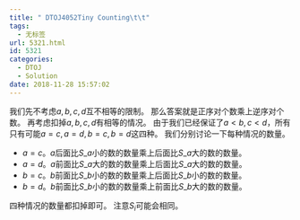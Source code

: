 ```yaml
---
title: " DTOJ4052Tiny Counting\t\t"
tags:
  - 无标签
url: 5321.html
id: 5321
categories:
  - DTOJ
  - Solution
date: 2018-11-28 15:57:02
---
```


我们先不考虑$a,b,c,d$互不相等的限制。 那么答案就是正序对个数乘上逆序对个数。 再考虑扣掉$a,b,c,d$有相等的情况。 由于我们已经保证了$a<b,c<d$，所有只有可能$a=c,a=d,b=c,b=d$这四种。 我们分别讨论一下每种情况的数量。

*   $a=c$。$a$后面比$S\_a$小的数的数量乘上后面比$S\_a$大的数的数量。
*   $a=d$。$a$前面比$S\_a$大的数的数量乘上后面比$S\_a$大的数的数量。
*   $b=c$。$b$前面比$S\_b$小的数的数量乘上后面比$S\_b$小的数的数量。
*   $b=d$。$b$前面比$S\_b$小的数的数量乘上前面比$S\_b$大的数的数量。

四种情况的数量都扣掉即可。 注意$S_i$可能会相同。